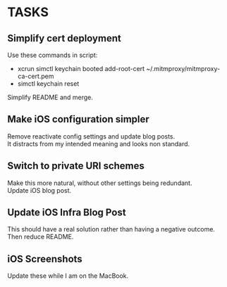 # TASKS

## Simplify cert deployment

Use these commands in script:

- xcrun simctl keychain booted add-root-cert ~/.mitmproxy/mitmproxy-ca-cert.pem
- simctl keychain reset

Simplify README and merge.

## Make iOS configuration simpler

Remove reactivate config settings and update blog posts.\
It distracts from my intended meaning and looks non standard.

## Switch to private URI schemes

Make this more natural, without other settings being redundant.\
Update iOS blog post.

## Update iOS Infra Blog Post

This should have a real solution rather than having a negative outcome.
Then reduce README.

## iOS Screenshots

Update these while I am on the MacBook.
